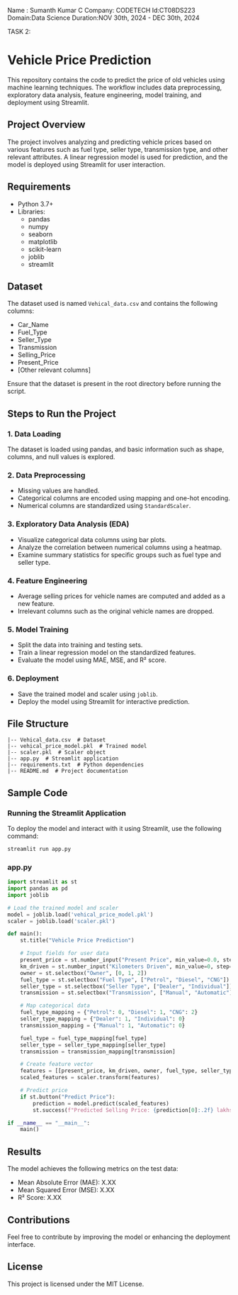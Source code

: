 Name : Sumanth Kumar C
Company: CODETECH
Id:CT08DS223
Domain:Data Science
Duration:NOV 30th, 2024 - DEC 30th, 2024 

TASK 2:
  
# Vehicle Price Prediction

This repository contains the code to predict the price of old vehicles using machine learning techniques. The workflow includes data preprocessing, exploratory data analysis, feature engineering, model training, and deployment using Streamlit.

## Project Overview
The project involves analyzing and predicting vehicle prices based on various features such as fuel type, seller type, transmission type, and other relevant attributes. A linear regression model is used for prediction, and the model is deployed using Streamlit for user interaction.

## Requirements
- Python 3.7+
- Libraries:
  - pandas
  - numpy
  - seaborn
  - matplotlib
  - scikit-learn
  - joblib
  - streamlit

## Dataset
The dataset used is named `Vehical_data.csv` and contains the following columns:
- Car_Name
- Fuel_Type
- Seller_Type
- Transmission
- Selling_Price
- Present_Price
- [Other relevant columns]

Ensure that the dataset is present in the root directory before running the script.

## Steps to Run the Project

### 1. Data Loading
The dataset is loaded using pandas, and basic information such as shape, columns, and null values is explored.

### 2. Data Preprocessing
- Missing values are handled.
- Categorical columns are encoded using mapping and one-hot encoding.
- Numerical columns are standardized using `StandardScaler`.

### 3. Exploratory Data Analysis (EDA)
- Visualize categorical data columns using bar plots.
- Analyze the correlation between numerical columns using a heatmap.
- Examine summary statistics for specific groups such as fuel type and seller type.

### 4. Feature Engineering
- Average selling prices for vehicle names are computed and added as a new feature.
- Irrelevant columns such as the original vehicle names are dropped.

### 5. Model Training
- Split the data into training and testing sets.
- Train a linear regression model on the standardized features.
- Evaluate the model using MAE, MSE, and R² score.

### 6. Deployment
- Save the trained model and scaler using `joblib`.
- Deploy the model using Streamlit for interactive prediction.

## File Structure
```
|-- Vehical_data.csv  # Dataset
|-- vehical_price_model.pkl  # Trained model
|-- scaler.pkl  # Scaler object
|-- app.py  # Streamlit application
|-- requirements.txt  # Python dependencies
|-- README.md  # Project documentation
```

## Sample Code
### Running the Streamlit Application
To deploy the model and interact with it using Streamlit, use the following command:
```bash
streamlit run app.py
```
### app.py
```python
import streamlit as st
import pandas as pd
import joblib

# Load the trained model and scaler
model = joblib.load('vehical_price_model.pkl')
scaler = joblib.load('scaler.pkl')

def main():
    st.title("Vehicle Price Prediction")

    # Input fields for user data
    present_price = st.number_input("Present Price", min_value=0.0, step=0.1)
    km_driven = st.number_input("Kilometers Driven", min_value=0, step=100)
    owner = st.selectbox("Owner", [0, 1, 2])
    fuel_type = st.selectbox("Fuel Type", ["Petrol", "Diesel", "CNG"])
    seller_type = st.selectbox("Seller Type", ["Dealer", "Individual"])
    transmission = st.selectbox("Transmission", ["Manual", "Automatic"])

    # Map categorical data
    fuel_type_mapping = {"Petrol": 0, "Diesel": 1, "CNG": 2}
    seller_type_mapping = {"Dealer": 1, "Individual": 0}
    transmission_mapping = {"Manual": 1, "Automatic": 0}

    fuel_type = fuel_type_mapping[fuel_type]
    seller_type = seller_type_mapping[seller_type]
    transmission = transmission_mapping[transmission]

    # Create feature vector
    features = [[present_price, km_driven, owner, fuel_type, seller_type, transmission]]
    scaled_features = scaler.transform(features)

    # Predict price
    if st.button("Predict Price"):
        prediction = model.predict(scaled_features)
        st.success(f"Predicted Selling Price: {prediction[0]:.2f} lakhs")

if __name__ == "__main__":
    main()
```

## Results
The model achieves the following metrics on the test data:
- Mean Absolute Error (MAE): X.XX
- Mean Squared Error (MSE): X.XX
- R² Score: X.XX

## Contributions
Feel free to contribute by improving the model or enhancing the deployment interface.

## License
This project is licensed under the MIT License.

